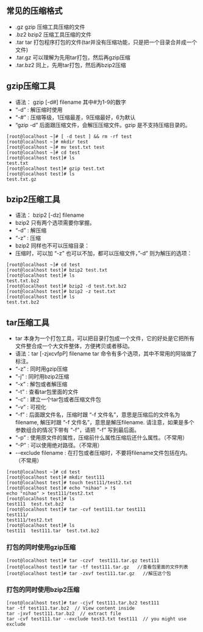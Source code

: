 ## 常见的压缩格式

* .gz gzip 压缩工具压缩的文件
* .bz2 bzip2 压缩工具压缩的文件
* .tar tar 打包程序打包的文件(tar并没有压缩功能，只是把一个目录合并成一个文件)
* .tar.gz 可以理解为先用tar打包，然后再gzip压缩
* .tar.bz2 同上，先用tar打包，然后再bzip2压缩


## gzip压缩工具

* 语法： gzip [-d#] filename 其中#为1-9的数字
* “-d” : 解压缩时使用
* “-#” : 压缩等级，1压缩最差，9压缩最好，6为默认
* “gzip -d” 后面跟压缩文件，会解压压缩文件。gzip 是不支持压缩目录的。

```
[root@localhost ~]# [ -d test ] && rm -rf test
[root@localhost ~]# mkdir test
[root@localhost ~]# mv test.txt test
[root@localhost ~]# cd test
[root@localhost test]# ls
test.txt
[root@localhost test]# gzip test.txt
[root@localhost test]# ls
test.txt.gz
```


## bzip2压缩工具

* 语法： bzip2 [-dz] filename
* bzip2 只有两个选项需要你掌握。
* “-d” : 解压缩
* “-z” : 压缩
* bzip2 同样也不可以压缩目录：
* 压缩时，可以加 “-z” 也可以不加，都可以压缩文件，”-d” 则为解压的选项：

```
[root@localhost ~]# cd test
[root@localhost test]# bzip2 test.txt
[root@localhost test]# ls
test.txt.bz2
[root@localhost test]# bzip2 -d test.txt.bz2
[root@localhost test]# bzip2 -z test.txt
[root@localhost test]# ls
test.txt.bz2
```


## tar压缩工具

* tar 本身为一个打包工具，可以把目录打包成一个文件，它的好处是它把所有文件整合成一个大文件整体，方便拷贝或者移动。
* 语法：tar [-zjxcvfpP] filename tar 命令有多个选项，其中不常用的阿铭做了标注。
* “-z” : 同时用gzip压缩
* “-j” : 同时用bzip2压缩
* “-x” : 解包或者解压缩
* “-t” : 查看tar包里面的文件
* “-c” : 建立一个tar包或者压缩文件包
* “-v” : 可视化
* “-f” : 后面跟文件名，压缩时跟 “-f 文件名”，意思是压缩后的文件名为filename, 解压时跟 “-f 文件名”，意思是解压filename. 请注意，如果是多个参数组合的情况下带有 “-f”，请把 “-f” 写到最后面。
* “-p” : 使用原文件的属性，压缩前什么属性压缩后还什么属性。（不常用）
* “-P” : 可以使用绝对路径。（不常用）
* --exclude filename : 在打包或者压缩时，不要将filename文件包括在内。（不常用）

```
[root@localhost ~]# cd test
[root@localhost test]# mkdir test111
[root@localhost test]# touch test111/test2.txt
[root@localhost test]# echo "nihao" > !$
echo "nihao" > test111/test2.txt
[root@localhost test]# ls
test111  test.txt.bz2
[root@localhost test]# tar -cvf test111.tar test111
test111/
test111/test2.txt
[root@localhost test]# ls
test111  test111.tar  test.txt.bz2
```

### 打包的同时使用gzip压缩

```
[root@localhost test]# tar -czvf  test111.tar.gz test111
[root@localhost test]# tar -tf test111.tar.gz   //查看包里面的文件列表
[root@localhost test]# tar -zxvf test111.tar.gz   //解压这个包
```


### 打包的同时使用bzip2压缩

```
[root@localhost test]# tar -cjvf test111.tar.bz2 test111
tar -tf test111.tar.bz2  // View content inside
tar -jxvf test111.tar.bz2  // extract file
tar -cvf test111.tar --exclude test3.txt test111  // you might use exclude
```



